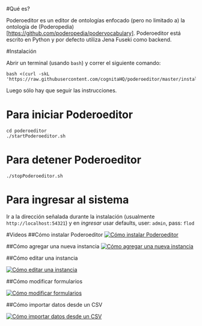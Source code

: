 #Qué es?

Poderoeditor es un editor de ontologías enfocado (pero no limitado a) la ontología de (Poderopedia)[https://github.com/poderopedia/podervocabulary]. Poderoeditor está escrito en Python y por defecto utiliza Jena Fuseki como backend.

#Instalación

Abrir un terminal (usando `bash`) y correr el siguiente comando:

```
bash <(curl -skL 'https://raw.githubusercontent.com/cognitaHQ/poderoeditor/master/installation.sh')
```

Luego sólo hay que seguir las instrucciones.

# Para iniciar Poderoeditor

```
cd poderoeditor
./startPoderoeditor.sh
```


		
# Para detener Poderoeditor

```
./stopPoderoeditor.sh
```


# Para ingresar al sistema

Ir a la dirección señalada durante la instalación (usualmente `http://localhost:54321`) y en *ingresar* usar defaults, user: `admin`, pass: `flod`

#Videos
##Cómo instalar Poderoeditor
[![Cómo instalar Poderoeditor](http://img.youtube.com/vi/seB2dzB5odU/0.jpg)](http://www.youtube.com/watch?v=seB2dzB5odU)

##Cómo agregar una nueva instancia
[![Cómo agregar una nueva instancia](http://img.youtube.com/vi/FrCWY36YRgU/0.jpg)](http://www.youtube.com/watch?v=FrCWY36YRgU)

	
##Cómo editar una instancia

[![Cómo editar una instancia](http://img.youtube.com/vi/JVXR4WzsGTY/0.jpg)](http://www.youtube.com/watch?v=JVXR4WzsGTY)

##Cómo modificar formularios

[![Cómo modificar formularios](http://img.youtube.com/vi/ht3h56ip_8o/0.jpg)](http://www.youtube.com/watch?v=ht3h56ip_8o)

##Cómo importar datos desde un CSV

[![Cómo importar datos desde un CSV](http://img.youtube.com/vi/VQoSArFgSaQ/0.jpg)](http://www.youtube.com/watch?v=VQoSArFgSaQ)
